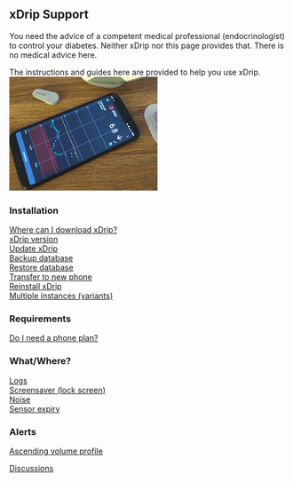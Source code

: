 ## xDrip Support  
  
  
  
You need the advice of a competent medical professional (endocrinologist) to control your diabetes. Neither xDrip nor this page provides that. There is no medical advice here.  

The instructions and guides here are provided to help you use xDrip.  
![](./images/xDinaction.png)  
  
  
### Installation  
[Where can I download xDrip?](./docs/Download-xDrip.md)  
[xDrip version](./docs/xDrip-Version.md)  
[Update xDrip](./docs/Updates.md)  
[Backup database](./docs/Backup-Database.md)  
[Restore database](./docs/Restore-Database.md)  
[Transfer to new phone](./docs/New-Phone.md)  
[Reinstall xDrip](./docs/Reinstall.md)  
[Multiple instances (variants)](./docs/Variants.md)  
  
### Requirements  
[Do I need a phone plan?](./docs/Smartphone-Requirements.md)  
  
### What/Where?  
[Logs](./docs/Logs.md)  
[Screensaver (lock screen)](./docs/Screensaver.md)  
[Noise](./docs/Noise.md)  
[Sensor expiry](./docs/Sensor-Expiry.md)  
  
### Alerts  
[Ascending volume profile](./docs/Ascending-volume-profile.md)  
  


[Discussions](https://github.com/NightscoutFoundation/xDrip/discussions)  

